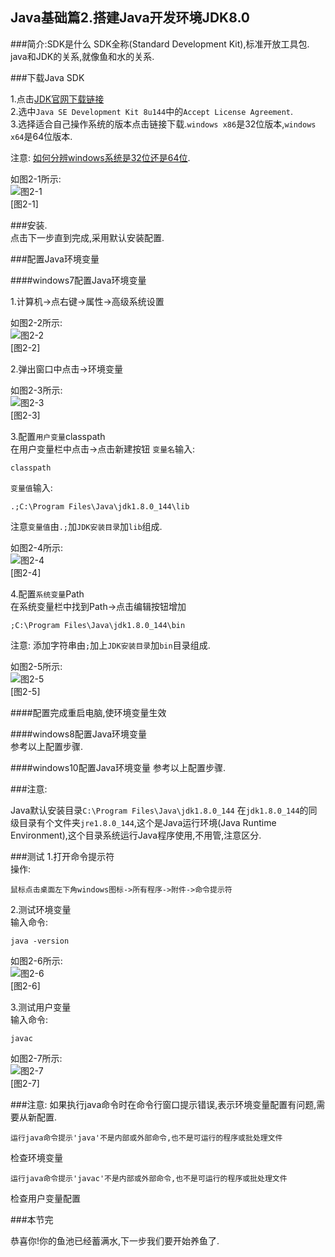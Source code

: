 Java基础篇2.搭建Java开发环境JDK8.0
---
###简介:SDK是什么
SDK全称(Standard Development Kit),标准开放工具包.   
java和JDK的关系,就像鱼和水的关系.  

###下载Java SDK

1.点击<a href="http://www.oracle.com/technetwork/java/javase/downloads/jdk8-downloads-2133151.html" target="_blank">JDK官网下载链接</a>  
2.选中`Java SE Development Kit 8u144`中的`Accept License Agreement`.   
3.选择适合自己操作系统的版本点击链接下载.`windows x86`是32位版本,`windows x64`是64位版本.  

注意:
[如何分辨windows系统是32位还是64位](http://dashidan.com/os/如何分辨windows系统是32位还是64位.html).   

如图2-1所示:   
![图2-1](../../img/java/basic/2-1.png)   
[图2-1]

###安装.  
点击下一步直到完成,采用默认安装配置.

###配置Java环境变量

####windows7配置Java环境变量

1.计算机->点右键->属性->高级系统设置   

如图2-2所示:   
![图2-2](../../img/java/basic/2-2.png)   
[图2-2]   

2.弹出窗口中点击->环境变量   

如图2-3所示:   
![图2-3](../../img/java/basic/2-3.png)  
[图2-3]   

3.配置`用户变量`classpath   
在用户变量栏中点击->点击新建按钮
`变量名`输入:
	
	classpath
		
`变量值`输入:
	
	.;C:\Program Files\Java\jdk1.8.0_144\lib
		
注意`变量值`由`.;`加`JDK安装目录`加`lib`组成.

如图2-4所示:   
![图2-4](../../img/java/basic/2-4.png)   
[图2-4]   
	
4.配置`系统变量`Path   
在系统变量栏中找到Path->点击编辑按钮增加

	;C:\Program Files\Java\jdk1.8.0_144\bin
	
注意:
添加字符串由`;`加上`JDK安装目录`加`bin`目录组成.

如图2-5所示:   
![图2-5](../../img/java/basic/2-5.png)   
[图2-5]   
	
####配置完成重启电脑,使环境变量生效
		
####windows8配置Java环境变量   
参考以上配置步骤.

####windows10配置Java环境变量
参考以上配置步骤.
	
###注意:

Java默认安装目录`C:\Program Files\Java\jdk1.8.0_144`
在`jdk1.8.0_144`的同级目录有个文件夹`jre1.8.0_144`,这个是Java运行环境(Java Runtime Environment),这个目录系统运行Java程序使用,不用管,注意区分.
	
###测试
1.打开命令提示符  
操作:

	鼠标点击桌面左下角windows图标->所有程序->附件->命令提示符
	
2.测试环境变量   
输入命令:
	
	java -version
	
如图2-6所示:   
![图2-6](../../img/java/basic/2-6.png)   
[图2-6]

3.测试用户变量   
输入命令:
	
	javac
	
如图2-7所示:   
![图2-7](../../img/java/basic/2-7.png)   
[图2-7]

###注意:
如果执行java命令时在命令行窗口提示错误,表示环境变量配置有问题,需要从新配置.
	
	运行java命令提示'java'不是内部或外部命令,也不是可运行的程序或批处理文件
	
检查环境变量
	
	运行java命令提示'javac'不是内部或外部命令,也不是可运行的程序或批处理文件
	
检查用户变量配置
	
###本节完
	
恭喜你!你的鱼池已经蓄满水,下一步我们要开始养鱼了.
	
